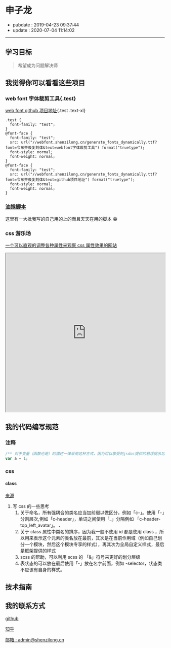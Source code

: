 # 申子龙

- pubdate : 2019-04-23 09:37:44
- update : 2020-07-04 11:14:02

---

## 学习目标

> 希望成为问题解决师

## 我觉得你可以看看这些项目

### web font 字体裁剪工具{.test}

[web font github 项目地址](https://github.com/2234839/web-font){.test .text-xl}

```css{run}
.test {
  font-family: "test";
}
@font-face {
  font-family: "test";
  src: url("//webfont.shenzilong.cn/generate_fonts_dynamically.ttf?font=令东齐伋复刻体&text=webfont字体裁剪工具") format("truetype");
  font-style: normal;
  font-weight: normal;
}
@font-face {
  font-family: "test";
  src: url("//webfont.shenzilong.cn/generate_fonts_dynamically.ttf?font=令东齐伋复刻体&text=github项目地址") format("truetype");
  font-style: normal;
  font-weight: normal;
}
```

### [油猴脚本](https://github.com/2234839/userJS)

这里有一大批我写的自己用的上的而且天天在用的脚本 😁

### css 游乐场

[一个可以直观的调整各种属性来观察 css 属性效果的网站](https://github.com/2234839/svelte_codesandbox)

<iframe class="border" src="https://2234839.github.io/svelte_codesandbox/" width="100%" height="500px"></iframe>

## 我的代码编写规范

### 注释

```typescript
/** 对于变量（函数也是）的描述一律采用这种方式，因为可以享受到jsdoc提供的悬浮提示功能,把鼠标放在下面的a上面试试 */
var a = 1;
```

### css

#### class

[来源](../record/每日总结/2020/3月.html#2020-3-24)

1. 写 css 的一些思考
   1. 关于命名，所有强耦合的类名应当加前缀以做区分，例如「c-」。使用「-」分割层次,例如「c-header」，单词之间使用「\_」分隔例如 「c-header-top_left_avatar」。 、
   2. 关于 class 属性中类名的排序，因为我一般不使用 id 都是使用 class ，所以用来表示这个元素的类名放在最前，其次是在当前作用域（例如自己划分一个模块，然后这个模块专享的样式），再其次为全局自定义样式，最后是框架提供的样式
   3. scss 的帮助，可以利用 scss 的 「&」符号来更好的划分层级
   4. 表状态的可以放在最后使用「-」放在名字前面，例如 -selector，状态类不应该有自身的样式。

## 技术指南

## 我的联系方式

[github](https://github.com/2234839 "这里有更多的其他项目，以及我的编程动态")

[知乎](https://www.zhihu.com/people/chen-yin-72-96 "有一些文章写在知乎而博客没有")

[邮箱 : admin@shenzilong.cn](mailto:admin@shenzilong.cn "非常欢迎邮件来信")
